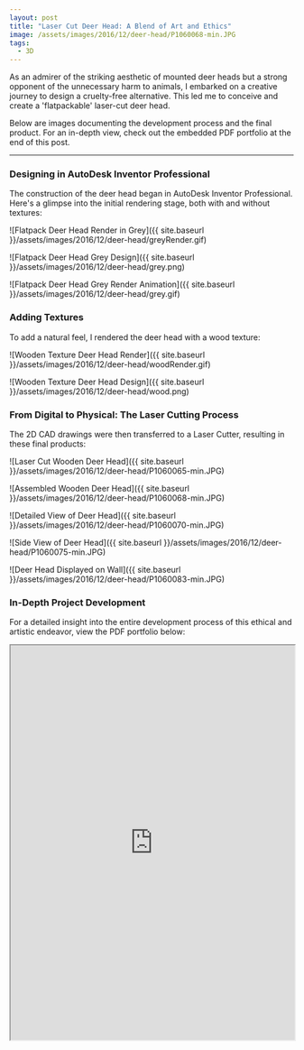```yaml
---
layout: post
title: "Laser Cut Deer Head: A Blend of Art and Ethics"
image: /assets/images/2016/12/deer-head/P1060068-min.JPG
tags:
  - 3D
---
```


As an admirer of the striking aesthetic of mounted deer heads but a strong opponent of the unnecessary harm to animals, I embarked on a creative journey to design a cruelty-free alternative. This led me to conceive and create a 'flatpackable' laser-cut deer head.

Below are images documenting the development process and the final product. For an in-depth view, check out the embedded PDF portfolio at the end of this post.

---

### Designing in AutoDesk Inventor Professional

The construction of the deer head began in AutoDesk Inventor Professional. Here's a glimpse into the initial rendering stage, both with and without textures:

![Flatpack Deer Head Render in Grey]({{ site.baseurl }}/assets/images/2016/12/deer-head/greyRender.gif)

![Flatpack Deer Head Grey Design]({{ site.baseurl }}/assets/images/2016/12/deer-head/grey.png)

![Flatpack Deer Head Grey Render Animation]({{ site.baseurl }}/assets/images/2016/12/deer-head/grey.gif)

### Adding Textures

To add a natural feel, I rendered the deer head with a wood texture:

![Wooden Texture Deer Head Render]({{ site.baseurl }}/assets/images/2016/12/deer-head/woodRender.gif)

![Wooden Texture Deer Head Design]({{ site.baseurl }}/assets/images/2016/12/deer-head/wood.png)

### From Digital to Physical: The Laser Cutting Process

The 2D CAD drawings were then transferred to a Laser Cutter, resulting in these final products:

![Laser Cut Wooden Deer Head]({{ site.baseurl }}/assets/images/2016/12/deer-head/P1060065-min.JPG)

![Assembled Wooden Deer Head]({{ site.baseurl }}/assets/images/2016/12/deer-head/P1060068-min.JPG)

![Detailed View of Deer Head]({{ site.baseurl }}/assets/images/2016/12/deer-head/P1060070-min.JPG)

![Side View of Deer Head]({{ site.baseurl }}/assets/images/2016/12/deer-head/P1060075-min.JPG)

![Deer Head Displayed on Wall]({{ site.baseurl }}/assets/images/2016/12/deer-head/P1060083-min.JPG)

### In-Depth Project Development

For a detailed insight into the entire development process of this ethical and artistic endeavor, view the PDF portfolio below:

<iframe loading="lazy" src="https://drive.google.com/file/d/1BdkvIQwyml7a2TQhs-5q5gDiLBrx-lfj/preview" width="100%" height="700"></iframe>